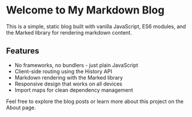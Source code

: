 # Welcome to My Markdown Blog

This is a simple, static blog built with vanilla JavaScript, ES6 modules, and the Marked library for rendering markdown content.

## Features

- No frameworks, no bundlers - just plain JavaScript
- Client-side routing using the History API
- Markdown rendering with the Marked library
- Responsive design that works on all devices
- Import maps for clean dependency management

Feel free to explore the blog posts or learn more about this project on the About page.